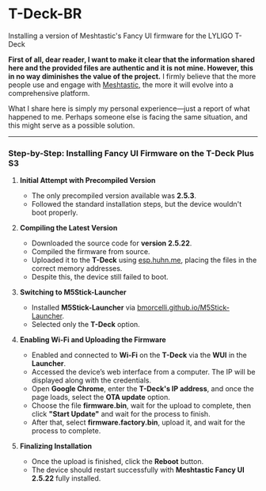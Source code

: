 # T-Deck-BR
Installing a version of Meshtastic's Fancy UI firmware for the LYLIGO T-Deck

**First of all, dear reader, I want to make it clear that the information shared here and the provided files are authentic and it is not mine. However, this in no way diminishes the value of the project.** I firmly believe that the more people use and engage with [Meshtastic](https://github.com/meshtastic/firmware), the more it will evolve into a comprehensive platform.  

What I share here is simply my personal experience—just a report of what happened to me. Perhaps someone else is facing the same situation, and this might serve as a possible solution.

---

### **Step-by-Step: Installing Fancy UI Firmware on the T-Deck Plus S3**

1. **Initial Attempt with Precompiled Version**  

   - The only precompiled version available was **2.5.3**.  
   - Followed the standard installation steps, but the device wouldn't boot properly.  

2. **Compiling the Latest Version**  

   - Downloaded the source code for **version 2.5.22**.  
   - Compiled the firmware from source.  
   - Uploaded it to the **T-Deck** using [esp.huhn.me](https://esp.huhn.me), placing the files in the correct memory addresses.  
   - Despite this, the device still failed to boot.  

3. **Switching to M5Stick-Launcher**  

   - Installed **M5Stick-Launcher** via [bmorcelli.github.io/M5Stick-Launcher](https://bmorcelli.github.io/M5Stick-Launcher/).  
   - Selected only the **T-Deck** option.  

4. **Enabling Wi-Fi and Uploading the Firmware**  

   - Enabled and connected to **Wi-Fi** on the **T-Deck** via the **WUI** in the **Launcher**.  
   - Accessed the device’s web interface from a computer. The IP will be displayed along with the credentials.  
   - Open **Google Chrome**, enter the **T-Deck's IP address**, and once the page loads, select the **OTA update** option.  
   - Choose the file **firmware.bin**, wait for the upload to complete, then click **"Start Update"** and wait for the process to finish.  
   - After that, select **firmware.factory.bin**, upload it, and wait for the process to complete.  

5. **Finalizing Installation**  

   - Once the upload is finished, click the **Reboot** button.  
   - The device should restart successfully with **Meshtastic Fancy UI 2.5.22** fully installed.  

